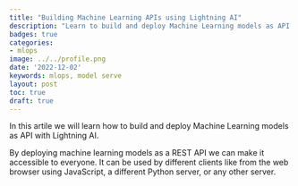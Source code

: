 ```yaml
---
title: "Building Machine Learning APIs using Lightning AI"
description: "Learn to build and deploy Machine Learning models as API with Lightning AI PythonServer component"
badges: true
categories:
- mlops
image: ../../profile.png
date: '2022-12-02'
keywords: mlops, model serve
layout: post
toc: true
draft: true
---
```


In this artile we will learn how to build and deploy Machine Learning models as API with Lightning AI.

By deploying machine learning models as a REST API we can make it accessible to everyone. It can be used by different clients like from the web browser using JavaScript, a different Python server, or any other server.

